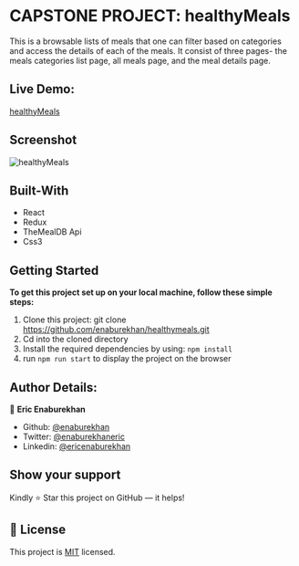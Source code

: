 # CAPSTONE PROJECT: healthyMeals
This is a browsable lists of meals that one can filter based on categories and access the details of each of the meals. It consist of three pages- the meals categories list page, all meals page, and the meal details page.

 
 ## Live Demo:
[healthyMeals](https://healty-meals-site-by-enaburekhan.netlify.app/meal/52878)

## Screenshot
![healthyMeals](https://user-images.githubusercontent.com/51296741/114375099-3efdc300-9b7c-11eb-898c-f195d83b4eae.png)

## Built-With


- React
- Redux
- TheMealDB Api
- Css3

## Getting Started

**To get this project set up on your local machine, follow these simple steps:**

1. Clone this project: git clone https://github.com/enaburekhan/healthymeals.git
2. Cd into the cloned directory
3. Install the required dependencies by using: `npm install`
4. run `npm run start` to display the project on the browser

## Author Details:

👤 **Eric Enaburekhan**

- Github: [@enaburekhan](https://github.com/enaburekhan)
- Twitter: [@enaburekhaneric](https://twitter.com/enaburekhaneric)
- Linkedin: [@ericenaburekhan](https://www.linkedin.com/in/eric-enaburekhan-801a28100/)

## Show your support

Kindly ⭐ Star this project on GitHub — it helps!

## 📝 License

This project is [MIT](lic.url) licensed.   
